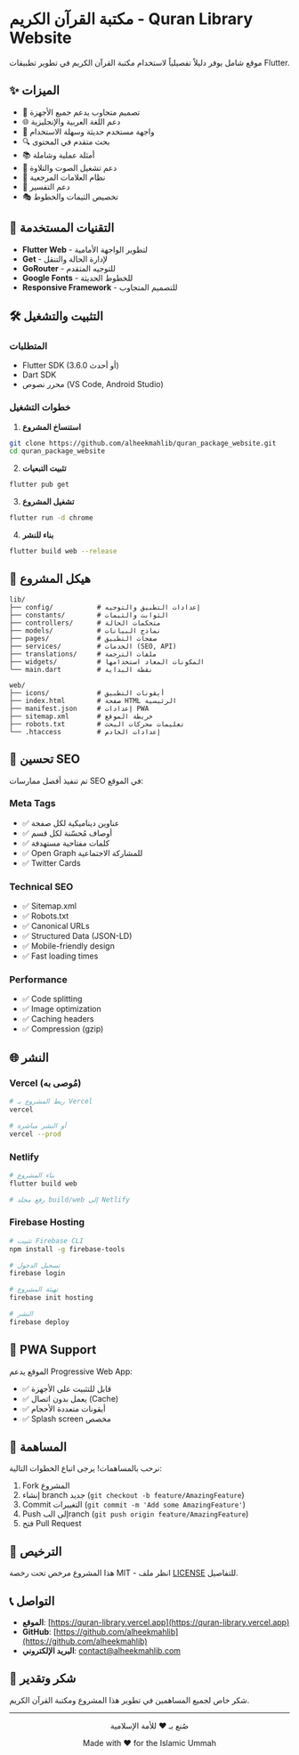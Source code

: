 # مكتبة القرآن الكريم - Quran Library Website

موقع شامل يوفر دليلاً تفصيلياً لاستخدام مكتبة القرآن الكريم في تطوير تطبيقات Flutter.

## ✨ الميزات

- 📱 تصميم متجاوب يدعم جميع الأجهزة
- 🌐 دعم اللغة العربية والإنجليزية
- 🎨 واجهة مستخدم حديثة وسهلة الاستخدام
- 🔍 بحث متقدم في المحتوى
- 📚 أمثلة عملية وشاملة
- 🎵 دعم تشغيل الصوت والتلاوة
- 🔖 نظام العلامات المرجعية
- 📖 دعم التفسير
- 🎭 تخصيص الثيمات والخطوط

## 🚀 التقنيات المستخدمة

- **Flutter Web** - لتطوير الواجهة الأمامية
- **Get** - لإدارة الحالة والتنقل
- **GoRouter** - للتوجيه المتقدم
- **Google Fonts** - للخطوط الحديثة
- **Responsive Framework** - للتصميم المتجاوب

## 🛠️ التثبيت والتشغيل

### المتطلبات
- Flutter SDK (3.6.0 أو أحدث)
- Dart SDK
- محرر نصوص (VS Code, Android Studio)

### خطوات التشغيل

1. **استنساخ المشروع**
```bash
git clone https://github.com/alheekmahlib/quran_package_website.git
cd quran_package_website
```

2. **تثبيت التبعيات**
```bash
flutter pub get
```

3. **تشغيل المشروع**
```bash
flutter run -d chrome
```

4. **بناء للنشر**
```bash
flutter build web --release
```

## 📂 هيكل المشروع

```
lib/
├── config/           # إعدادات التطبيق والتوجيه
├── constants/        # الثوابت والثيمات
├── controllers/      # متحكمات الحالة
├── models/           # نماذج البيانات
├── pages/            # صفحات التطبيق
├── services/         # الخدمات (SEO, API)
├── translations/     # ملفات الترجمة
├── widgets/          # المكونات المعاد استخدامها
└── main.dart         # نقطة البداية

web/
├── icons/            # أيقونات التطبيق
├── index.html        # صفحة HTML الرئيسية
├── manifest.json     # إعدادات PWA
├── sitemap.xml       # خريطة الموقع
├── robots.txt        # تعليمات محركات البحث
└── .htaccess         # إعدادات الخادم
```

## 🔧 تحسين SEO

تم تنفيذ أفضل ممارسات SEO في الموقع:

### Meta Tags
- ✅ عناوين ديناميكية لكل صفحة
- ✅ أوصاف مُحسّنة لكل قسم
- ✅ كلمات مفتاحية مستهدفة
- ✅ Open Graph للمشاركة الاجتماعية
- ✅ Twitter Cards

### Technical SEO
- ✅ Sitemap.xml
- ✅ Robots.txt
- ✅ Canonical URLs
- ✅ Structured Data (JSON-LD)
- ✅ Mobile-friendly design
- ✅ Fast loading times

### Performance
- ✅ Code splitting
- ✅ Image optimization
- ✅ Caching headers
- ✅ Compression (gzip)

## 🌐 النشر

### Vercel (مُوصى به)
```bash
# ربط المشروع بـ Vercel
vercel

# أو النشر مباشرة
vercel --prod
```

### Netlify
```bash
# بناء المشروع
flutter build web

# رفع مجلد build/web إلى Netlify
```

### Firebase Hosting
```bash
# تثبيت Firebase CLI
npm install -g firebase-tools

# تسجيل الدخول
firebase login

# تهيئة المشروع
firebase init hosting

# النشر
firebase deploy
```

## 📱 PWA Support

الموقع يدعم Progressive Web App:
- ✅ قابل للتثبيت على الأجهزة
- ✅ يعمل بدون اتصال (Cache)
- ✅ أيقونات متعددة الأحجام
- ✅ Splash screen مخصص

## 🤝 المساهمة

نرحب بالمساهمات! يرجى اتباع الخطوات التالية:

1. Fork المشروع
2. إنشاء branch جديد (`git checkout -b feature/AmazingFeature`)
3. Commit التغييرات (`git commit -m 'Add some AmazingFeature'`)
4. Push إلى البranch (`git push origin feature/AmazingFeature`)
5. فتح Pull Request

## 📄 الترخيص

هذا المشروع مرخص تحت رخصة MIT - انظر ملف [LICENSE](LICENSE) للتفاصيل.

## 📞 التواصل

- **الموقع**: [https://quran-library.vercel.app](https://quran-library.vercel.app)
- **GitHub**: [https://github.com/alheekmahlib](https://github.com/alheekmahlib)
- **البريد الإلكتروني**: contact@alheekmahlib.com

## 🙏 شكر وتقدير

شكر خاص لجميع المساهمين في تطوير هذا المشروع ومكتبة القرآن الكريم.

---

<div align="center">
  <p>صُنع بـ ❤️ للأمة الإسلامية</p>
  <p>Made with ❤️ for the Islamic Ummah</p>
</div>
